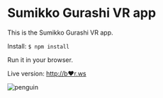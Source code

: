 # Sumikko Gurashi VR app

This is the Sumikko Gurashi VR app.

Install: `$ npm install`

Run it in your browser.

Live version: [http://b❤️r.ws](http://b❤️r.ws)

![penguin](https://cdn.rawgit.com/bobvanluijt/Sumikko-Gurashi-VR-app/645f75f2/assets/img/logo/penguin.svg "Penguin")